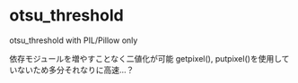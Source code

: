 # otsu_threshold
otsu_threshold with PIL/Pillow only

依存モジュールを増やすことなく二値化が可能
getpixel(), putpixel()を使用していないため多分それなりに高速…？